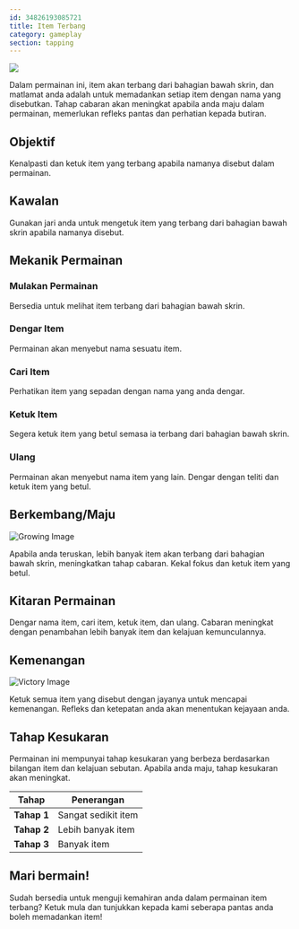 ```yaml
---
id: 34826193085721
title: Item Terbang
category: gameplay
section: tapping
---
```

![](https://help.studycat.com/hc/article_attachments/34966795074969)

Dalam permainan ini, item akan terbang dari bahagian bawah skrin, dan matlamat anda adalah untuk memadankan setiap item dengan nama yang disebutkan. Tahap cabaran akan meningkat apabila anda maju dalam permainan, memerlukan refleks pantas dan perhatian kepada butiran.

## Objektif

Kenalpasti dan ketuk item yang terbang apabila namanya disebut dalam permainan.

## Kawalan

Gunakan jari anda untuk mengetuk item yang terbang dari bahagian bawah skrin apabila namanya disebut.

## Mekanik Permainan

### Mulakan Permainan

Bersedia untuk melihat item terbang dari bahagian bawah skrin.

### Dengar Item

Permainan akan menyebut nama sesuatu item.

### Cari Item

Perhatikan item yang sepadan dengan nama yang anda dengar.

### Ketuk Item

Segera ketuk item yang betul semasa ia terbang dari bahagian bawah skrin.

### Ulang

Permainan akan menyebut nama item yang lain. Dengar dengan teliti dan ketuk item yang betul.

## Berkembang/Maju

![Growing Image](https://help.studycat.com/hc/article_attachments/34826217331225)

Apabila anda teruskan, lebih banyak item akan terbang dari bahagian bawah skrin, meningkatkan tahap cabaran. Kekal fokus dan ketuk item yang betul.

## Kitaran Permainan

Dengar nama item, cari item, ketuk item, dan ulang. Cabaran meningkat dengan penambahan lebih banyak item dan kelajuan kemunculannya.

## Kemenangan

![Victory Image](https://help.studycat.com/hc/article_attachments/34917314421785)

Ketuk semua item yang disebut dengan jayanya untuk mencapai kemenangan. Refleks dan ketepatan anda akan menentukan kejayaan anda.

## Tahap Kesukaran

Permainan ini mempunyai tahap kesukaran yang berbeza berdasarkan bilangan item dan kelajuan sebutan. Apabila anda maju, tahap kesukaran akan meningkat.

| Tahap | Penerangan |
| --- | --- |
| **Tahap&nbsp;1** | Sangat sedikit item |
| **Tahap&nbsp;2** | Lebih banyak item |
| **Tahap&nbsp;3** | Banyak item |

## Mari bermain!

Sudah bersedia untuk menguji kemahiran anda dalam permainan item terbang? Ketuk mula dan tunjukkan kepada kami seberapa pantas anda boleh memadankan item!

